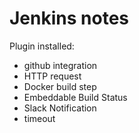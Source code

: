 # Jenkins notes

Plugin installed:
* github integration
* HTTP request
* Docker build step
* Embeddable Build Status
* Slack Notification
* timeout
